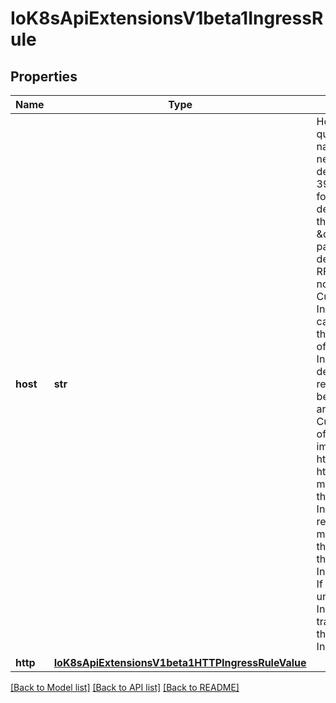 # IoK8sApiExtensionsV1beta1IngressRule

## Properties
Name | Type | Description | Notes
------------ | ------------- | ------------- | -------------
**host** | **str** | Host is the fully qualified domain name of a network host, as defined by RFC 3986. Note the following deviations from the \&quot;host\&quot; part of the URI as defined in the RFC: 1. IPs are not allowed. Currently an IngressRuleValue can only apply to the    IP in the Spec of the parent Ingress. 2. The &#x60;:&#x60; delimiter is not respected because ports are not allowed.    Currently the port of an Ingress is implicitly :80 for http and    :443 for https. Both these may change in the future. Incoming requests are matched against the host before the IngressRuleValue. If the host is unspecified, the Ingress routes all traffic based on the specified IngressRuleValue. | [optional] 
**http** | [**IoK8sApiExtensionsV1beta1HTTPIngressRuleValue**](IoK8sApiExtensionsV1beta1HTTPIngressRuleValue.md) |  | [optional] 

[[Back to Model list]](../README.md#documentation-for-models) [[Back to API list]](../README.md#documentation-for-api-endpoints) [[Back to README]](../README.md)


